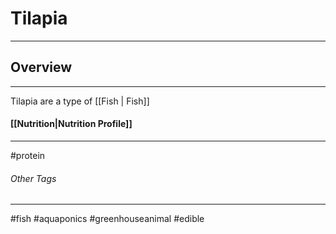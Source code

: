 # Tilapia
---
## Overview 
---

Tilapia are a type of [[Fish | Fish]]
#### [[Nutrition|Nutrition Profile]]
---
#protein 


###### Other Tags
---
#fish #aquaponics #greenhouseanimal #edible 